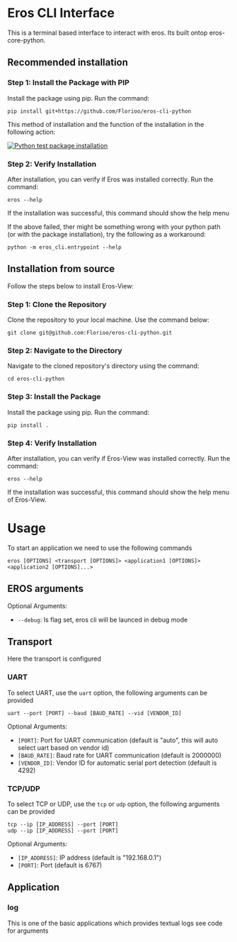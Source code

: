 # Eros CLI Interface

This is a terminal based interface to interact with eros. Its built ontop eros-core-python.


## Recommended installation


### Step 1: Install the Package with PIP

Install the package using pip. Run the command:

```
pip install git+https://github.com/Florioo/eros-cli-python
```

This method of installation and the function of the installation in the following action:

[![Python test package installation](https://github.com/Florioo/eros-python-logger-app/actions/workflows/test_installation.yml/badge.svg?branch=master)](https://github.com/Florioo/eros-python-logger-app/actions/workflows/test_installation.yml)

### Step 2: Verify Installation

After installation, you can verify if Eros was installed correctly. Run the command:
```
eros --help
```
If the installation was successful, this command should show the help menu


If the above failed, ther might be something wrong with your python path (or with the package installation), try the following as a workaround:
```
python -m eros_cli.entrypoint --help
```

## Installation from source

Follow the steps below to install Eros-View:

### Step 1: Clone the Repository

Clone the repository to your local machine. Use the command below:
```
git clone git@github.com:Florioo/eros-cli-python.git
```

### Step 2: Navigate to the Directory

Navigate to the cloned repository's directory using the command:
```
cd eros-cli-python
```

### Step 3: Install the Package

Install the package using pip. Run the command:

```
pip install .
```

### Step 4: Verify Installation

After installation, you can verify if Eros-View was installed correctly. Run the command:
```
eros --help
```
If the installation was successful, this command should show the help menu of Eros-View.


# Usage
To start an application we need to use the following commands
```
eros [OPTIONS] <transport [OPTIONS]> <application1 [OPTIONS]> <application2 [OPTIONS]...>
```

## EROS arguments
Optional Arguments:
- `--debug`: Is flag set, eros cli will be launced in debug mode

## Transport
Here the transport is configured

### UART

To select UART, use the `uart` option, the following arguments can be provided

```
uart --port [PORT] --baud [BAUD_RATE] --vid [VENDOR_ID]
```
Optional Arguments:
- `[PORT]`: Port for UART communication (default is "auto", this will auto select uart based on vendor id)
- `[BAUD_RATE]`: Baud rate for UART communication (default is 2000000)
- `[VENDOR_ID]`: Vendor ID for automatic serial port detection (default is 4292)

### TCP/UDP

To select TCP or UDP, use the `tcp` or `udp` option, the following arguments can be provided
```
tcp --ip [IP_ADDRESS] --port [PORT]
udp --ip [IP_ADDRESS] --port [PORT]
```


Optional Arguments:
- `[IP_ADDRESS]`: IP address (default is "192.168.0.1")
- `[PORT]`: Port (default is 6767)

## Application


### log
This is one of the basic applications which provides textual logs
see code for arguments